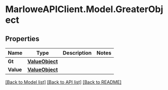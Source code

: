 # MarloweAPIClient.Model.GreaterObject

## Properties

Name | Type | Description | Notes
------------ | ------------- | ------------- | -------------
**Gt** | [**ValueObject**](ValueObject.md) |  | 
**Value** | [**ValueObject**](ValueObject.md) |  | 

[[Back to Model list]](../README.md#documentation-for-models) [[Back to API list]](../README.md#documentation-for-api-endpoints) [[Back to README]](../README.md)

